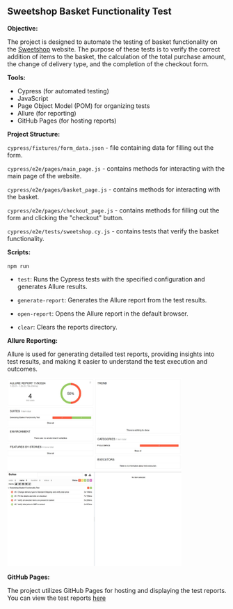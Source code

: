 ## Sweetshop Basket Functionality Test

**Objective:**  

The project is designed to automate the testing of basket functionality on the [Sweetshop](https://sweetshop.netlify.app/) website. The purpose of these tests is to verify the correct addition of items to the basket, the calculation of the total purchase amount, the change of delivery type, and the completion of the checkout form.

**Tools:**  
- Cypress (for automated testing)
- JavaScript
- Page Object Model (POM) for organizing tests
- Allure (for reporting)
- GitHub Pages (for hosting reports)

**Project Structure:** 

`cypress/fixtures/form_data.json`    - file containing data for filling out the form. 

`cypress/e2e/pages/main_page.js`     - contains methods for interacting with the main page of the website. 

`cypress/e2e/pages/basket_page.js`   - contains methods for interacting with the basket. 

`cypress/e2e/pages/checkout_page.js` - contains methods for filling out the form and clicking the "checkout" button. 

`cypress/e2e/tests/sweetshop.cy.js`  - contains tests that verify the basket functionality. 

**Scripts:** 

`npm run`

- `test`: Runs the Cypress tests with the specified configuration and generates Allure results.

- `generate-report`: Generates the Allure report from the test results.

- `open-report`: Opens the Allure report in the default browser.

- `clear`: Clears the reports directory.

**Allure Reporting:**

Allure is used for generating detailed test reports, providing insights into test results, and making it easier to understand the test execution and outcomes.

<img src=".images/allure_report_overview.jpg" width="400"/>  <img src=".images/allure_report_suites.jpg" width="400"/>

**GitHub Pages:** 

The project utilizes GitHub Pages for hosting and displaying the test reports. You can view the test reports [here](https://github.com/SweetshopCypressAllure)
